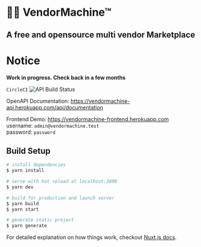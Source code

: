 🛒🤖 VendorMachine™
===================
A free and opensource multi vendor Marketplace
--------------------------

# Notice
**Work in progress. Check back in a few months**

`CircleCI` ![API Build Status](https://circleci.com/gh/squareborg/vendormachine-api.png?circle-token=:circle-token)

OpenAPI Documentation: https://vendormachine-api.herokuapp.com/api/documentation

Frontend Demo: https://vendormachine-frontend.herokuapp.com  
username: `admin@vendormachine.test`  
password: `password`  

## Build Setup

``` bash
# install dependencies
$ yarn install

# serve with hot reload at localhost:3000
$ yarn dev

# build for production and launch server
$ yarn build
$ yarn start

# generate static project
$ yarn generate
```

For detailed explanation on how things work, checkout [Nuxt.js docs](https://nuxtjs.org).
